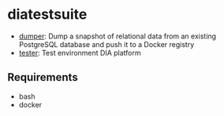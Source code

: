# diatestsuite

* [dumper](dumper/README.md): Dump a snapshot of relational data from an existing PostgreSQL database and push it to a Docker registry
* [tester](tester/README.md): Test environment DIA platform

## Requirements

* bash
* docker